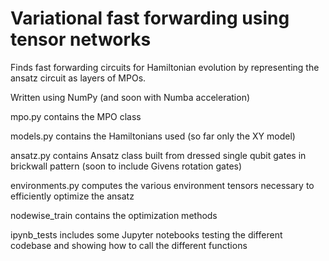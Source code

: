 # Variational fast forwarding using tensor networks

Finds fast forwarding circuits for Hamiltonian evolution by representing the ansatz circuit as layers of MPOs. 

Written using NumPy (and soon with Numba acceleration) 

mpo.py contains the MPO class

models.py contains the Hamiltonians used (so far only the XY model) 

ansatz.py contains Ansatz class built from dressed single qubit gates in brickwall pattern (soon to include Givens rotation gates) 

environments.py computes the various environment tensors necessary to efficiently optimize the ansatz

nodewise_train contains the optimization methods

ipynb_tests includes some Jupyter notebooks testing the different codebase and showing how to call the different functions
